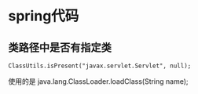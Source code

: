 # spring代码

## 类路径中是否有指定类
	ClassUtils.isPresent("javax.servlet.Servlet", null);
使用的是  java.lang.ClassLoader.loadClass(String name);




